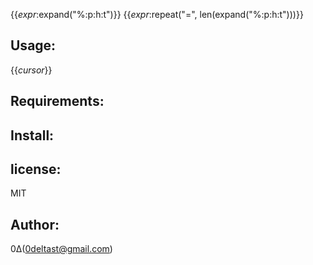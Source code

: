 {{_expr_:expand("%:p:h:t")}}
{{_expr_:repeat("=", len(expand("%:p:h:t")))}}

Usage:
------
{{_cursor_}}

Requirements:
-------------

Install:
--------

license:
--------
MIT

Author:
-------
0Δ(0deltast@gmail.com)

